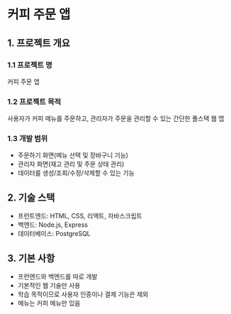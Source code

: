 # 커피 주문 앱

## 1. 프로젝트 개요

### 1.1 프로젝트 명

커피 주문 앱

### 1.2 프로젝트 목적

사용자가 커피 메뉴를 주문하고, 관리자가 주문을 관리할 수 있는 간단한 풀스택 웹 앱

### 1.3 개발 범위

-   주문하기 화면(메뉴 선택 및 장바구니 기능)
-   관리자 화면(재고 관리 및 주문 상태 관리)
-   데이터를 생성/조회/수정/삭제할 수 있는 기능

## 2. 기술 스택

-   프런트엔드: HTML, CSS, 리액트, 자바스크립트
-   백엔드: Node.js, Express
-   데이터베이스: PostgreSQL

## 3. 기본 사항

-   프런엔드와 백엔드를 따로 개발
-   기본적인 웹 기술만 사용
-   학습 목적이므로 사용자 인증이나 결제 기능은 제외
-   메뉴는 커피 메뉴만 있음
